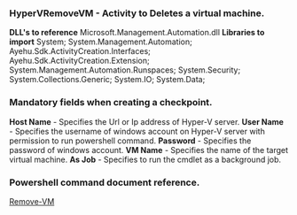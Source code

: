 ﻿
### HyperVRemoveVM - Activity to Deletes a virtual machine.

**DLL's to reference**
Microsoft.Management.Automation.dll
**Libraries to import**
System;
System.Management.Automation;
Ayehu.Sdk.ActivityCreation.Interfaces;
Ayehu.Sdk.ActivityCreation.Extension;
System.Management.Automation.Runspaces;
System.Security;
System.Collections.Generic;
System.IO;
System.Data;

### Mandatory fields when creating a checkpoint.
**Host Name** - Specifies the Url or Ip address of Hyper-V server.
**User Name** - Specifies the username of windows account on Hyper-V server with permission to run powershell command.
**Password** - Specifies the password of windows account.
**VM Name** - Specifies the name of the target virtual machine.
**As Job** - Specifies to run the cmdlet as a background job.

### Powershell command document reference.

[Remove-VM](https://www.notion.so/insk/VM-Delete-HyperVRemoveVM-c572c070ffbd403a8167663f55565b1b#32286e7ac48b46beabc5475a7355c982)